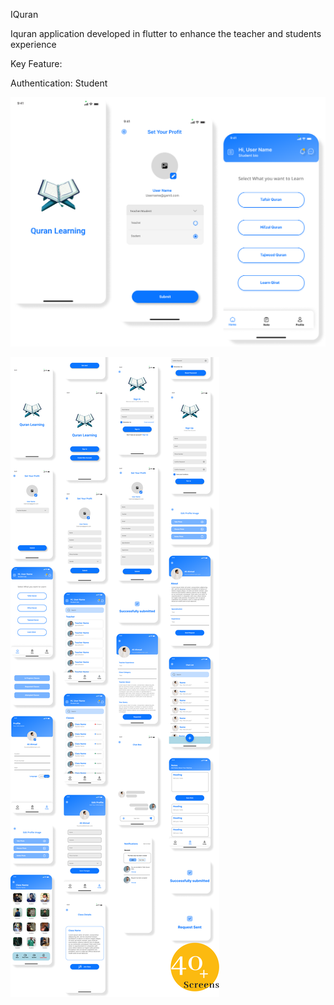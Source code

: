 IQuran

Iquran application developed in flutter to enhance the teacher and students experience 

Key Feature:

Authentication: Student

![image alt](https://github.com/hamzaabbasii/iquran/blob/adb206a5593d56b707e897d7fc535422d7161665/iq11.png)

![image alt](https://github.com/hamzaabbasii/iquran/blob/b5b56228efd57b9f00d5dba1f82304ee5bfb54ca/iq12.png)
